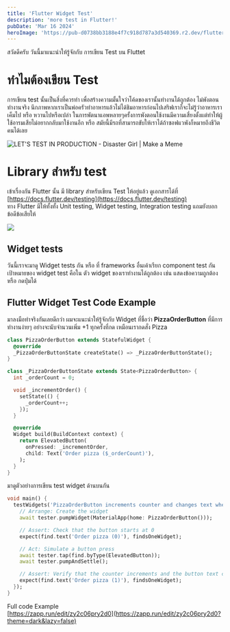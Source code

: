 ```yaml
---
title: 'Flutter Widget Test'
description: 'more test in Flutter!'
pubDate: 'Mar 16 2024'
heroImage: 'https://pub-d0738bb3188e4f7c918d787a3d540369.r2.dev/flutter-widget-test%2Fhero.jpg'
---
```


สวัดดีครับ วันนี้มาแนะนำให้รู้จักกับ การเขียน Test บน Fluttet

# ทำไมต้องเขียน Test

การเขียน test นั้นเป็นสิ่งที่ควรทำ เพื่อสร้างความมั้นใจว่าโค้ดของเรานั้นทำงานได้ถูกต้อง ไม่พังตอนทำงานจริง นึกภาพหากเราเป็นพ่อครัวทำอาหารแล้วไม่ได้ชิมอาหารก่อนไปเสริฟเราก็จะไม่รู้ว่าอาหารเราเค็มไป หรือ หวานไปหรือเปล่า ในการพัตนาแอพหลายๆครั้งการพังตอนใช้งานมีความเสี่ยงตั้งแต่ทำให้ผู้ใช้อารมเสียไม่อยากกลับมาใช้งานอีก หรือ สมัยนี้มีรถที่สามารถขับให้เราได้ถ้าซอฟแวพังก็หมายถึงชีวิตคนได้เลย

![LET'S TEST IN PRODUCTION - Disaster Girl | Make a Meme](https://media.makeameme.org/created/lets-test-in.jpg)


# Library สำหรับ test

เข้าเรื่องกัน Flutter นั้น มี library สำหรับเขียน Test ให้อยู่แล้ว ดูเอกสารได้ที่ [https://docs.flutter.dev/testing](https://docs.flutter.dev/testing)  
ทาง Flutter มีให้ทั้งทั้ง Unit testing, Widget testing, Integration testing แถมยังบอกข้อดีข้อเสียให้

![](https://cdn.hashnode.com/res/hashnode/image/upload/v1689997949158/98ec58a7-2dc4-436a-9c44-214a92df9a03.png)

## Widget tests

วันนี้เราจะมาดู Widget tests กัน หรือ ที่ frameworks อื่นเค้าเรียก component test กัน  
เป้าหมายของ widget test คือใน ตัว widget ของเราทำงานได้ถูกต้อง เช่น แสดงข้อความถูกต้อง หรือ กดปุ่มได้  

## **Flutter Widget Test Code Example**

มาลงมือทำจริงกันเลยดีกว่า ผมจะแนะนำให้รู้จักกับ Widget ที่ชื่อว่า **PizzaOrderButton** ที่มีการทำงานง่ายๆ อย่างจะนับจำนวนเพิ่ม +1 ทุกครั้งที่กด เหมือนเรากดสั่ง Pizza

```dart
class PizzaOrderButton extends StatefulWidget {
  @override
  _PizzaOrderButtonState createState() => _PizzaOrderButtonState();
}

class _PizzaOrderButtonState extends State<PizzaOrderButton> {
  int _orderCount = 0;

  void _incrementOrder() {
    setState(() {
      _orderCount++;
    });
  }

  @override
  Widget build(BuildContext context) {
    return ElevatedButton(
      onPressed: _incrementOrder,
      child: Text('Order pizza ($_orderCount)'),
    );
  }
}
```

มาดูตัวอย่างการเขียน test widget ด้านบนกัน

```dart
void main() {
  testWidgets('PizzaOrderButton increments counter and changes text when pressed', (WidgetTester tester) async {
    // Arrange: Create the widget
    await tester.pumpWidget(MaterialApp(home: PizzaOrderButton()));

    // Assert: Check that the button starts at 0
    expect(find.text('Order pizza (0)'), findsOneWidget);

    // Act: Simulate a button press
    await tester.tap(find.byType(ElevatedButton));
    await tester.pumpAndSettle();

    // Assert: Verify that the counter increments and the button text changes
    expect(find.text('Order pizza (1)'), findsOneWidget);
  });
}
```

Full code Example  
[https://zapp.run/edit/zy2c06pry2d0](https://zapp.run/edit/zy2c06pry2d0?theme=dark&lazy=false)